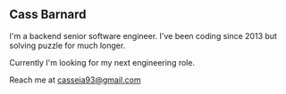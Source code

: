 ## Cass Barnard 

I'm a backend senior software engineer. I've been coding since 2013 but solving puzzle for much longer. 

Currently I'm looking for my next engineering role.

Reach me at [casseia93@gmail.com](casseia93@gmail.com)

<!--
**cass-codes/cass-codes** is a ✨ _special_ ✨ repository because its `README.md` (this file) appears on your GitHub profile.

Here are some ideas to get you started:

- 🔭 I’m currently working on ...
- 🌱 I’m currently learning ...
- 👯 I’m looking to collaborate on ...
- 🤔 I’m looking for help with ...
- 💬 Ask me about ...
- 📫 How to reach me: ...
- 😄 Pronouns: ...
- ⚡ Fun fact: ...
-->
